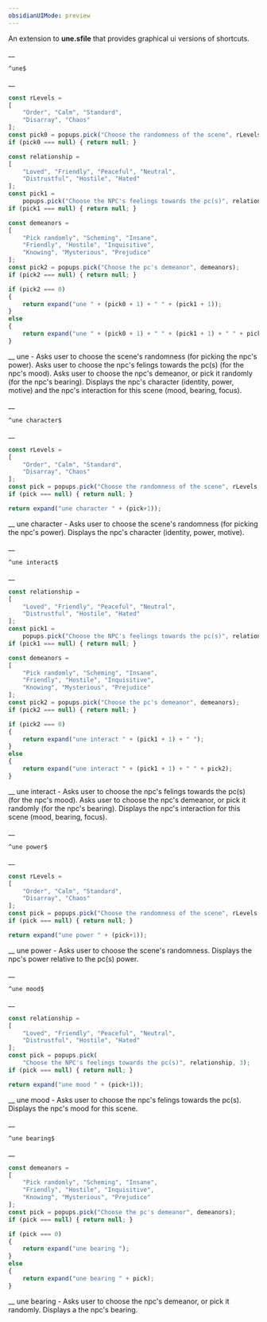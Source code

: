 ```yaml
---
obsidianUIMode: preview
---
```


An extension to __une.sfile__ that provides graphical ui versions of shortcuts.


__
```
^une$
```
__
```js
const rLevels =
[
	"Order", "Calm", "Standard",
	"Disarray", "Chaos"
];
const pick0 = popups.pick("Choose the randomness of the scene", rLevels, 2);
if (pick0 === null) { return null; }

const relationship =
[
	"Loved", "Friendly", "Peaceful", "Neutral",
	"Distrustful", "Hostile", "Hated"
];
const pick1 =
	popups.pick("Choose the NPC's feelings towards the pc(s)", relationship, 3);
if (pick1 === null) { return null; }

const demeanors =
[
	"Pick randomly", "Scheming", "Insane",
	"Friendly", "Hostile", "Inquisitive",
	"Knowing", "Mysterious", "Prejudice"
];
const pick2 = popups.pick("Choose the pc's demeanor", demeanors);
if (pick2 === null) { return null; }

if (pick2 === 0)
{
	return expand("une " + (pick0 + 1) + " " + (pick1 + 1));
}
else
{
	return expand("une " + (pick0 + 1) + " " + (pick1 + 1) + " " + pick2);
}
```
__
une - Asks user to choose the scene's randomness (for picking the npc's power).
Asks user to choose the npc's felings towards the pc(s) (for the npc's mood).
Asks user to choose the npc's demeanor, or pick it randomly (for the npc's bearing).
Displays the npc's character (identity, power, motive) and the npc's interaction for this scene (mood, bearing, focus).


__
```
^une character$
```
__
```js
const rLevels =
[
	"Order", "Calm", "Standard",
	"Disarray", "Chaos"
];
const pick = popups.pick("Choose the randomness of the scene", rLevels, 2);
if (pick === null) { return null; }

return expand("une character " + (pick+1));
```
__
une character - Asks user to choose the scene's randomness (for picking the npc's power).
Displays the npc's character (identity, power, motive).


__
```
^une interact$
```
__
```js
const relationship =
[
	"Loved", "Friendly", "Peaceful", "Neutral",
	"Distrustful", "Hostile", "Hated"
];
const pick1 =
	popups.pick("Choose the NPC's feelings towards the pc(s)", relationship, 3);
if (pick1 === null) { return null; }

const demeanors =
[
	"Pick randomly", "Scheming", "Insane",
	"Friendly", "Hostile", "Inquisitive",
	"Knowing", "Mysterious", "Prejudice"
];
const pick2 = popups.pick("Choose the pc's demeanor", demeanors);
if (pick2 === null) { return null; }

if (pick2 === 0)
{
	return expand("une interact " + (pick1 + 1) + " ");
}
else
{
	return expand("une interact " + (pick1 + 1) + " " + pick2);
}
```
__
une interact - Asks user to choose the npc's felings towards the pc(s) (for the npc's mood).
Asks user to choose the npc's demeanor, or pick it randomly (for the npc's bearing).
Displays the npc's interaction for this scene (mood, bearing, focus).


__
```
^une power$
```
__
```js
const rLevels =
[
	"Order", "Calm", "Standard",
	"Disarray", "Chaos"
];
const pick = popups.pick("Choose the randomness of the scene", rLevels, 2);
if (pick === null) { return null; }

return expand("une power " + (pick+1));
```
__
une power - Asks user to choose the scene's randomness.
Displays the npc's power relative to the pc(s) power.


__
```
^une mood$
```
__
```js
const relationship =
[
	"Loved", "Friendly", "Peaceful", "Neutral",
	"Distrustful", "Hostile", "Hated"
];
const pick = popups.pick(
	"Choose the NPC's feelings towards the pc(s)", relationship, 3);
if (pick === null) { return null; }

return expand("une mood " + (pick+1));
```
__
une mood - Asks user to choose the npc's felings towards the pc(s).
Displays the npc's mood for this scene.


__
```
^une bearing$
```
__
```js
const demeanors =
[
	"Pick randomly", "Scheming", "Insane",
	"Friendly", "Hostile", "Inquisitive",
	"Knowing", "Mysterious", "Prejudice"
];
const pick = popups.pick("Choose the pc's demeanor", demeanors);
if (pick === null) { return null; }

if (pick === 0)
{
	return expand("une bearing ");
}
else
{
	return expand("une bearing " + pick);
}
```
__
une bearing - Asks user to choose the npc's demeanor, or pick it randomly.
Displays a the npc's bearing.
